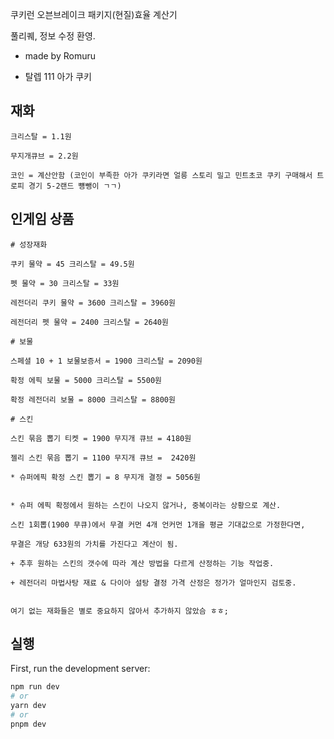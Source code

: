 쿠키런 오븐브레이크 패키지(현질)효율 계산기

풀리퀘, 정보 수정 환영.

- made by Romuru

- 탈렙 111 아가 쿠키

## 재화

```
크리스탈 = 1.1원

무지개큐브 = 2.2원

코인 = 계산안함 (코인이 부족한 아가 쿠키라면 얼릉 스토리 밀고 민트초코 쿠키 구매해서 트로피 경기 5-2랜드 뻉뺑이 ㄱㄱ)
```

## 인게임 상품

```
# 성장재화

쿠키 물약 = 45 크리스탈 = 49.5원

펫 물약 = 30 크리스탈 = 33원

레전더리 쿠키 물약 = 3600 크리스탈 = 3960원

레전더리 펫 물약 = 2400 크리스탈 = 2640원

# 보물

스페셜 10 + 1 보물보증서 = 1900 크리스탈 = 2090원

확정 에픽 보물 = 5000 크리스탈 = 5500원

확정 레전더리 보물 = 8000 크리스탈 = 8800원

# 스킨

스킨 묶음 뽑기 티켓 = 1900 무지개 큐브 = 4180원

젤리 스킨 묶음 뽑기 = 1100 무지개 큐브 =  2420원

* 슈퍼에픽 확정 스킨 뽑기 = 8 무지개 결정 = 5056원


* 슈퍼 에픽 확정에서 원하는 스킨이 나오지 않거나, 중복이라는 상황으로 계산.

스킨 1회뽑(1900 무큐)에서 무결 커먼 4개 언커먼 1개을 평균 기대값으로 가정한다면,

무결은 개당 633원의 가치를 가진다고 계산이 됨.

+ 추후 원하는 스킨의 갯수에 따라 계산 방법을 다르게 산정하는 기능 작업중.

+ 레전더리 마법사탕 재료 & 다이아 설탕 결정 가격 산정은 정가가 얼마인지 검토중.


여기 없는 재화들은 별로 중요하지 않아서 추가하지 않았슴 ㅎㅎ;

```

## 실행

First, run the development server:

```bash
npm run dev
# or
yarn dev
# or
pnpm dev
```
